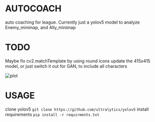 # AUTOCOACH
auto coaching for league. Currently just a yolov5 model to analyze Enemy_minimap, and Ally_minimap

# TODO
Maybe fix cv2.matchTemplate by using round icons
update the 415x415 model, or just switch it out for GAN, to include all characters


![plot](https://github.com/SHOOPIDOOP/AUTOCOACH/blob/main/RUNNING.png)
# USAGE
clone yolov5
```git clone https://github.com/ultralytics/yolov5```
install requirements
```pip install -r requirments.txt```
